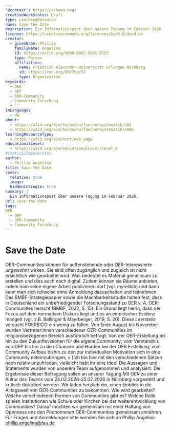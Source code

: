 ```yaml
---
'@context': https://schema.org/
creativeWorkStatus: Draft
type: LearningResource
name: Save the Date
description: Ein Informationspost über unsere Tagung im Februar 2026
license: https://creativecommons.org/licenses/by/4.0/deed.de
creator:
  - givenName: Phillip
    familyName: Angelina
    id: https://orcid.org/0000-0002-6905-5523
    type: Person
    affiliation:
      name: Friedrich-Alexander-Universität Erlangen-Nürnberg
      id: https://ror.org/00f7hpc57
      type: Organization
keywords:
  - OER
  - OEP
  - OER-Community
  - Community Forschung
  - ''
inLanguage:
  - de
about:
  - https://w3id.org/kim/hochschulfaechersystematik/n02
  - https://w3id.org/kim/hochschulfaechersystematik/n086
learningResourceType:
  - https://w3id.org/kim/hcrt/web_page
educationalLevel:
  - https://w3id.org/kim/educationalLevel/level_A
#staticSiteGenerator:
author:
  - Phillip Angelina
title: Save the Date
cover:
  relative: true
  image: 
  hiddenInSingle: true
summary: |
  Ein Informationspost über unsere Tagung im Februar 2026.
url: save-the-date
tags:
OER
  - OEP
  - OER-Community
  - Community Forschung
---
```


# Save the Date 
OER-Communities können für außenstehende oder OER-Interessierte *ungewohnt* wirken. Sie sind offen zugänglich und zugleich ist nicht ersichtlich wie gearbeitet wird. Was bedeutet es Material gemeinsam zu erstellen und dies auch noch digital. Zudem können sie Räume anbieten, indem man seine eigene Arbeit publizieren darf (vgl. myrelilab) und dann kann man sich teilweise ohne Anmeldung dazuschalten und teilnehmen. Das BMBF-Strategiepapier sowie die Machbarkeitsstudie halten fest, dass in Deutschland ein unbefriedigender Forschungsstand zu OER v. A. OER-Communities herscht (BMBF, 2022, S. 15). Ein Grund liegt hierin, dass der Fokus auf dem normativen Diskurs liegt und es an empirischer Evidenz mangelt (vgl. z.B. Bellinger & Mayrberger, 2019, S. 20). Diese *Leerstelle* versucht FOERBICO ein wenig zu füllen. Von Ende August bis November wurden Vertreter:innen verschiedener OER-Communities im religionsbezogenen Bereich ausführlich befragt: Von der OER-Erstellung bis hin zu den Zukunftsvisionen für die eigene Community; vom Verständnis von OEP bis hin zu den Chancen und Hürden bei der OER Erstellung; vom Community Aufbau bishin zu den zur individuellen Motivation sich in eine Community miteinzubringen; > [Ich bin hier mit den verschiedenen Sätzen noch relativ unzufrieden, vielleicht habt ihr eine Idee]
Die Aussagen und Statements wurden von unserem Team aufgenommen und analysiert. Die Ergebnisse dieser Befragung sollen an unserer Tagung *Mit OER zu einer Kultur des Teilens* vom 24.02.2026-25.02.2026 in Nürnberg vorgestellt und kritisch diskutiert werden. Wir laden herzlich ein, einen Einblick in die Alltagswelt von OER-Communities zu bekommen. Wie wird gearbeitet? Welche verschiedenen Formen von Communities gibt es? Welche Rolle spielen Institutionen wie Schule oder Kirchen bei der weiterentwicklung von Communities? Darauf möchten wir gemeinsam mit einer Haltung von Openness uns den *Phänomenen* OER-Communities gemeinsam annähren. 
Für Fragen und Anmeldungen bitte wenden Sie sich an Phillip Angelina: phillip.angelina@fau.de 
